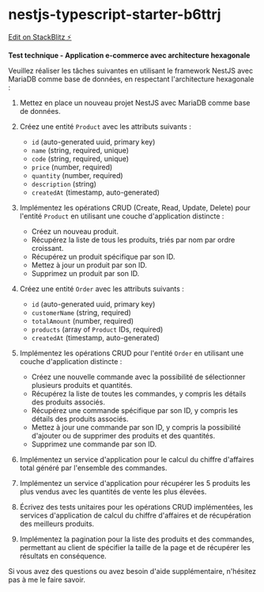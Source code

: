 # nestjs-typescript-starter-b6ttrj

[Edit on StackBlitz ⚡️](https://stackblitz.com/edit/nestjs-typescript-starter-b6ttrj)


**Test technique - Application e-commerce avec architecture hexagonale**

Veuillez réaliser les tâches suivantes en utilisant le framework NestJS avec MariaDB comme base de données, en respectant l'architecture hexagonale :

1. Mettez en place un nouveau projet NestJS avec MariaDB comme base de données.

2. Créez une entité `Product` avec les attributs suivants :

   - `id` (auto-generated uuid, primary key)
   - `name` (string, required, unique)
   - `code` (string, required, unique)
   - `price` (number, required)
   - `quantity` (number, required)
   - `description` (string)
   - `createdAt` (timestamp, auto-generated)

3. Implémentez les opérations CRUD (Create, Read, Update, Delete) pour l'entité `Product` en utilisant une couche d'application distincte :

   - Créez un nouveau produit.
   - Récupérez la liste de tous les produits, triés par nom par ordre croissant.
   - Récupérez un produit spécifique par son ID.
   - Mettez à jour un produit par son ID.
   - Supprimez un produit par son ID.

4. Créez une entité `Order` avec les attributs suivants :

   - `id` (auto-generated uuid, primary key)
   - `customerName` (string, required)
   - `totalAmount` (number, required)
   - `products` (array of `Product` IDs, required)
   - `createdAt` (timestamp, auto-generated)

5. Implémentez les opérations CRUD pour l'entité `Order` en utilisant une couche d'application distincte :

   - Créez une nouvelle commande avec la possibilité de sélectionner plusieurs produits et quantités.
   - Récupérez la liste de toutes les commandes, y compris les détails des produits associés.
   - Récupérez une commande spécifique par son ID, y compris les détails des produits associés.
   - Mettez à jour une commande par son ID, y compris la possibilité d'ajouter ou de supprimer des produits et des quantités.
   - Supprimez une commande par son ID.

6. Implémentez un service d'application pour le calcul du chiffre d'affaires total généré par l'ensemble des commandes.

7. Implémentez un service d'application pour récupérer les 5 produits les plus vendus avec les quantités de vente les plus élevées.

8. Écrivez des tests unitaires pour les opérations CRUD implémentées, les services d'application de calcul du chiffre d'affaires et de récupération des meilleurs produits.

9. Implémentez la pagination pour la liste des produits et des commandes, permettant au client de spécifier la taille de la page et de récupérer les résultats en conséquence.

Si vous avez des questions ou avez besoin d'aide supplémentaire, n'hésitez pas à me le faire savoir.
